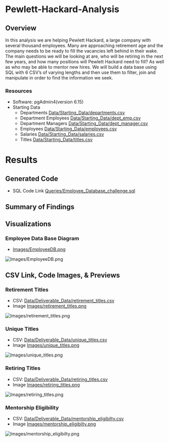 # Pewlett-Hackard-Analysis

## Overview
In this analysis we are helping Pewlett Hackard, a large company with several thousand employees. Many are approaching retirement age and the company needs to be ready to fill the vacancies left behind in their wake. The main questions we will be looking at are, who will be retiring in the next few years, and how many positions will Pewlett Hackard need to fill? As well as who may be able to mentor new hires. We will build a data base using SQL with 6 CSV’s of varying lengths and then use them to filter, join and manipulate in order to find the information we seek.


### Resources

- Software: pgAdmin4(version 6.15)
- Starting Data
    - Departments [Data/Starting_Data/departments.csv](Data/Starting_Data/departments.csv)
    - Department Employees [Data/Starting_Data/dept_emp.csv](Data/Starting_Data/dept_emp.csv)
    - Department Managers [Data/Starting_Data/dept_manager.csv](Data/Starting_Data/dept_manager.csv)
    - Employees [Data/Starting_Data/employees.csv](Data/Starting_Data/employees.csv)
    - Salaries [Data/Starting_Data/salaries.csv](Data/Starting_Data/salaries.csv)
    - Titles [Data/Starting_Data/titles.csv](Data/Starting_Data/titles.csv)


# Results

## Generated Code 

- SQL Code Link [Queries/Employee_Database_challenge.sql](Queries/Employee_Database_challenge.sql)

## Summary of Findings 



## Visualizations

### Employee Data Base Diagram  
- [Images/EmployeeDB.png](Images/EmployeeDB.png)

![Images/EmployeeDB.png](Images/EmployeeDB.png)

## CSV Link, Code Images, & Previews

### Retirement Titles
- CSV: [Data/Deliverable_Data/retirement_titles.csv](Data/Deliverable_Data/retirement_titles.csv)
- Image [Images/retirement_titles.png](Images/retirement_titles.png) 

![Images/retirement_titles.png](Images/retirement_titles.png)


### Unique Titles
- CSV: [Data/Deliverable_Data/unique_titles.csv](Data/Deliverable_Data/unique_titles.csv)
- Image [Images/unique_titles.png](Images/unique_titles.png)

![Images/unique_titles.png](Images/unique_titles.png)


### Retiring Titles
- CSV: [Data/Deliverable_Data/retiring_titles.csv](Data/Deliverable_Data/retiring_titles.csv) 
- Image [Images/retiring_titles.png](Images/retiring_titles.png)

![Images/retiring_titles.png](Images/retiring_titles.png)

### Mentorship Eligibility  
- CSV: [Data/Deliverable_Data/mentorship_eligibilty.csv](Data/Deliverable_Data/mentorship_eligibilty.csv)
- Image [Images/mentorship_eligibilty.png](Images/mentorship_eligibilty.png)

![Images/mentorship_eligibilty.png](Images/mentorship_eligibilty.png)
